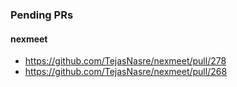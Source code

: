 ### Pending PRs
#### nexmeet
- https://github.com/TejasNasre/nexmeet/pull/278
- https://github.com/TejasNasre/nexmeet/pull/268
